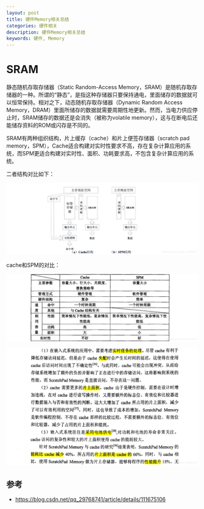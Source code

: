 ```yaml
---
layout: post
title: 硬件Memory相关总结
categories: 硬件相关
description: 硬件Memory相关总结
keywords: 硬件, Memory
---
```


# SRAM
静态随机存取存储器（Static Random-Access Memory，SRAM）是随机存取存储器的一种。所谓的“静态”，是指这种存储器只要保持通电，里面储存的数据就可以恒常保持。相对之下，动态随机存取存储器（Dynamic Random Access Memory，DRAM）里面所储存的数据就需要周期性地更新。然而，当电力供应停止时，SRAM储存的数据还是会消失（被称为volatile memory），这与在断电后还能储存资料的ROM或闪存是不同的。

SRAM有两种组织结构，片上缓存（cache）和片上便签存储器（scratch pad memory，SPM），Cache适合构建对实时性要求不高，存在复杂计算应用的系统，而SPM更适合构建对实时性、面积、功耗要求高，不包含复杂计算应用的系统。

二者结构对比如下：

![hardware_0001](/images/posts/hardware/hardware_0001.png)

cache和SPM的对比：

![hardware_0002](/images/posts/hardware/hardware_0002.png)

![hardware_0003](/images/posts/hardware/hardware_0003.png)



## 参考

- https://blog.csdn.net/qq_29768741/article/details/111675106
